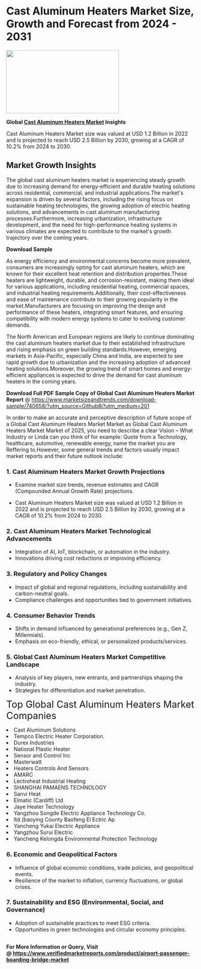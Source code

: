 <H1>Cast Aluminum Heaters Market Size, Growth and Forecast from 2024 - 2031</H1><img class="aligncenter size-medium wp-image-584254" src="https://thirdeyenews.in/wp-content/uploads/2024/09/Global-Market-Research-300x168.jpeg" alt="" width="300" height="168" /><p><strong>Global&nbsp;<a href="https://www.marketsizeandtrends.com/download-sample/740658/?utm_source=Github8j?utm_medium=201">Cast Aluminum Heaters Market</a> Insights</strong></p><p>Cast Aluminum Heaters Market size was valued at USD 1.2 Billion in 2022 and is projected to reach USD 2.5 Billion by 2030, growing at a CAGR of 10.2% from 2024 to 2030.</p><p><h2>Market Growth Insights</h2> <p>The global cast aluminum heaters market is experiencing steady growth due to increasing demand for energy-efficient and durable heating solutions across residential, commercial, and industrial applications.The market's expansion is driven by several factors, including the rising focus on sustainable heating technologies, the growing adoption of electric heating solutions, and advancements in cast aluminum manufacturing processes.Furthermore, increasing urbanization, infrastructure development, and the need for high-performance heating systems in various climates are expected to contribute to the market's growth trajectory over the coming years.</p> <p><strong>Download Sample</strong></p> <p>As energy efficiency and environmental concerns become more prevalent, consumers are increasingly opting for cast aluminum heaters, which are known for their excellent heat retention and distribution properties.These heaters are lightweight, durable, and corrosion-resistant, making them ideal for various applications, including residential heating, commercial spaces, and industrial heating requirements.Additionally, their cost-effectiveness and ease of maintenance contribute to their growing popularity in the market.Manufacturers are focusing on improving the design and performance of these heaters, integrating smart features, and ensuring compatibility with modern energy systems to cater to evolving customer demands.</p> <p>The North American and European regions are likely to continue dominating the cast aluminum heaters market due to their established infrastructure and rising emphasis on green building standards.However, emerging markets in Asia-Pacific, especially China and India, are expected to see rapid growth due to urbanization and the increasing adoption of advanced heating solutions.Moreover, the growing trend of smart homes and energy-efficient appliances is expected to drive the demand for cast aluminum heaters in the coming years.</p> <p><span class=""><strong>Download Full PDF Sample Copy of Global Cast Aluminum Heaters Market Report</strong> @ <a href="https://www.marketsizeandtrends.com/download-sample/740658/?utm_source=Github8j?utm_medium=201" target="_blank">https://www.marketsizeandtrends.com/download-sample/740658/?utm_source=Github8j?utm_medium=201</a></span></p><p>In order to make an accurate and perceptive description of future scope of a Global&nbsp;Cast Aluminum Heaters Market Market as Global&nbsp;Cast Aluminum Heaters Market Market of 2025, you need to describe a clear Vision &ndash; What Industry or Linda can you think of for example: Quote from a Technology, healthcare, automotive, renewable energy, name the market you are Reffering to.However, some general trends and factors usually impact market reports and their future outlook include:</p><h3>1.&nbsp;<strong>Cast Aluminum Heaters Market Growth Projections</strong></h3><ul><li>Examine market size trends, revenue estimates and CAGR (Compounded Annual Growth Rate) projections.</li><li><p>Cast Aluminum Heaters Market size was valued at USD 1.2 Billion in 2022 and is projected to reach USD 2.5 Billion by 2030, growing at a CAGR of 10.2% from 2024 to 2030.</p></li></ul><h3>2.&nbsp;<strong>Cast Aluminum Heaters Market Technological Advancements</strong></h3><ul><li>Integration of AI, IoT, blockchain, or automation in the industry.</li><li>Innovations driving cost reductions or improving efficiency.</li></ul><h3>3.&nbsp;<strong>Regulatory and Policy Changes</strong></h3><ul><li>Impact of global and regional regulations, including sustainability and carbon-neutral goals.</li><li>Compliance challenges and opportunities tied to government initiatives.</li></ul><h3>4.&nbsp;<strong>Consumer Behavior Trends</strong></h3><ul><li>Shifts in demand influenced by generational preferences (e.g., Gen Z, Millennials).</li><li>Emphasis on eco-friendly, ethical, or personalized products/services.</li></ul><h3>5.&nbsp;<strong>Global Cast Aluminum Heaters Market Competitive Landscape</strong></h3><ul><li>Analysis of key players, new entrants, and partnerships shaping the industry.</li><li>Strategies for differentiation and market penetration.</li></ul><p data-pm-slice="1 1 []"><span style="color: inherit; font-family: inherit; font-size: 25px;">Top Global Cast Aluminum Heaters Market Companies</span></p><div class="" data-test-id=""><p><li>Cast Aluminum Solutions</li><li> Tempco Electric Heater Corporation.</li><li> Durex Industries</li><li> National Plastic Heater</li><li> Sensor and Control Inc</li><li> Masterwatt</li><li> Heaters Controls And Sensors</li><li> AMARC</li><li> Lectroheat Industrial Heating</li><li> SHANGHAI PAMAENS TECHNOLOGY</li><li> Sanvi Heat</li><li> Elmatic (Cardiff) Ltd</li><li> Jaye Heater Technology</li><li> Yangzhou Songde Electric Appliance Technology Co.</li><li>ltd.(baoying County Baofeng El Ectric Ap</li><li> Yancheng Yukai Electric Appliance</li><li> Yangzhou Surui Electric</li><li> Yancheng Kelongda Environmental Protection Technology</li></p></div><h3>6.&nbsp;<strong>Economic and Geopolitical Factors</strong></h3><ul><li>Influence of global economic conditions, trade policies, and geopolitical events.</li><li>Resilience of the market to inflation, currency fluctuations, or global crises.</li></ul><h3>7.&nbsp;<strong>Sustainability and ESG (Environmental, Social, and Governance)</strong></h3><ul><li>Adoption of sustainable practices to meet ESG criteria.</li><li>Opportunities in green technologies and circular economy principles.</li></ul><h2><strong style="font-size: 14px;">For More Information or Query, Visit @&nbsp;</strong><a style="background-color: #ffffff; font-size: 14px;" href="https://www.marketsizeandtrends.com/report/cast-aluminum-heaters-market/" target="_blank">https://www.verifiedmarketreports.com/product/airport-passenger-boarding-bridge-market</a></h2>